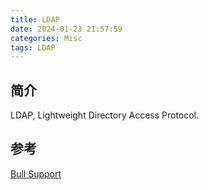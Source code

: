 ```yaml
---
title: LDAP
date: 2024-01-23 21:57:59
categories: Misc
tags: LDAP
---
```


## 简介

LDAP, Lightweight Directory Access Protocol.

## 参考

[Bull Support](https://support.bull.com/documentation/byproduct/infra/sw-extremcomp/sw-extremcomp-com/g)